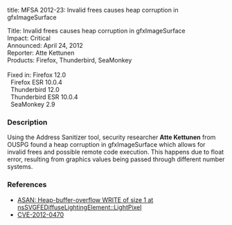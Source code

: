 title: MFSA 2012-23: Invalid frees causes heap corruption in gfxImageSurface

<p>
<span class="label">Title:</span>      Invalid frees causes heap corruption in
gfxImageSurface<br/>
<span class="label">Impact:</span>     Critical<br/>
<span class="label">Announced:</span>  April 24, 2012<br/>
<span class="label">Reporter:</span>   Atte Kettunen<br/>
<span class="label">Products:</span>   Firefox, Thunderbird, SeaMonkey<br/>
<br/>
<span class="label">Fixed in:</span>   Firefox 12.0<br/>
<span class="label">&#160;</span>      Firefox ESR 10.0.4<br/>
<span class="label">&#160;</span>      Thunderbird 12.0<br/>
<span class="label">&#160;</span>      Thunderbird ESR 10.0.4<br/>
<span class="label">&#160;</span>      SeaMonkey 2.9<br/>
</p>


<h3>Description</h3>

<p>Using the Address Sanitizer tool, security researcher <strong>Atte
Kettunen</strong> from OUSPG found a heap corruption in gfxImageSurface which
allows for invalid frees and possible remote code execution. This happens due to
float error, resulting from graphics values being passed through different
number systems.
</p>


<h3>References</h3>

<ul>
  <li><a href="https://bugzilla.mozilla.org/show_bug.cgi?id=734288">
       ASAN: Heap-buffer-overflow WRITE of size 1 at
nsSVGFEDiffuseLightingElement::LightPixel</a></li>
  <li><a href="http://cve.mitre.org/cgi-bin/cvename.cgi?name=CVE-2012-0470" class="ex-ref">CVE-2012-0470</a></li>
</ul>



